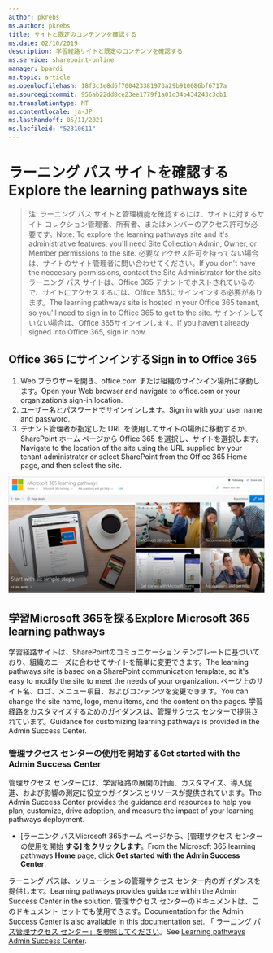 ```yaml
---
author: pkrebs
ms.author: pkrebs
title: サイトと既定のコンテンツを確認する
ms.date: 02/10/2019
description: 学習経路サイトと既定のコンテンツを確認する
ms.service: sharepoint-online
manager: bpardi
ms.topic: article
ms.openlocfilehash: 18f3c1e8d6f700423381973a29b910086bf6717a
ms.sourcegitcommit: 956ab22dd8ce23ee1779f1a01d34b434243c3cb1
ms.translationtype: MT
ms.contentlocale: ja-JP
ms.lasthandoff: 05/11/2021
ms.locfileid: "52310611"
---
```

# <a name="explore-the-learning-pathways-site"></a><span data-ttu-id="8a0ca-103">ラーニング パス サイトを確認する</span><span class="sxs-lookup"><span data-stu-id="8a0ca-103">Explore the learning pathways site</span></span>

> <span data-ttu-id="8a0ca-104">注: ラーニング パス サイトと管理機能を確認するには、サイトに対するサイト コレクション管理者、所有者、またはメンバーのアクセス許可が必要です。</span><span class="sxs-lookup"><span data-stu-id="8a0ca-104">Note: To explore the learning pathways site and it's administrative features, you'll need Site Collection Admin, Owner, or Member permissions to the site.</span></span> <span data-ttu-id="8a0ca-105">必要なアクセス許可を持ってない場合は、サイトのサイト管理者に問い合わせてください。</span><span class="sxs-lookup"><span data-stu-id="8a0ca-105">If you don't have the neccesary permissions, contact the Site Administrator for the site.</span></span> <span data-ttu-id="8a0ca-106">ラーニング パス サイトは、Office 365 テナントでホストされているので、サイトにアクセスするには、Office 365にサインインする必要があります。</span><span class="sxs-lookup"><span data-stu-id="8a0ca-106">The learning pathways site is hosted in your Office 365 tenant, so you'll need to sign in to Office 365 to get to the site.</span></span> <span data-ttu-id="8a0ca-107">サインインしていない場合は、Office 365サインインします。</span><span class="sxs-lookup"><span data-stu-id="8a0ca-107">If you haven’t already signed into Office 365, sign in now.</span></span> 

## <a name="sign-in-to-office-365"></a><span data-ttu-id="8a0ca-108">Office 365 にサインインする</span><span class="sxs-lookup"><span data-stu-id="8a0ca-108">Sign in to Office 365</span></span> 

1.  <span data-ttu-id="8a0ca-109">Web ブラウザーを開き、office.com または組織のサインイン場所に移動します。</span><span class="sxs-lookup"><span data-stu-id="8a0ca-109">Open your Web browser and navigate to office.com or your organization’s sign-in location.</span></span> 
2.  <span data-ttu-id="8a0ca-110">ユーザー名とパスワードでサインインします。</span><span class="sxs-lookup"><span data-stu-id="8a0ca-110">Sign in with your user name and password.</span></span>
3.  <span data-ttu-id="8a0ca-111">テナント管理者が指定した URL を使用してサイトの場所に移動するか、SharePoint ホーム ページから Office 365 を選択し、サイトを選択します。</span><span class="sxs-lookup"><span data-stu-id="8a0ca-111">Navigate to the location of the site using the URL supplied by your tenant administrator or select SharePoint from the Office 365 Home page, and then select the site.</span></span> 

![cg-exploresite.png](media/cg-introducing.png)

## <a name="explore-microsoft-365-learning-pathways"></a><span data-ttu-id="8a0ca-113">学習Microsoft 365を探る</span><span class="sxs-lookup"><span data-stu-id="8a0ca-113">Explore Microsoft 365 learning pathways</span></span>

<span data-ttu-id="8a0ca-114">学習経路サイトは、SharePointのコミュニケーション テンプレートに基づいており、組織のニーズに合わせてサイトを簡単に変更できます。</span><span class="sxs-lookup"><span data-stu-id="8a0ca-114">The learning pathways site is based on a SharePoint communication template, so it's easy to modify the site to meet the needs of your organization.</span></span> <span data-ttu-id="8a0ca-115">ページ上のサイト名、ロゴ、メニュー項目、およびコンテンツを変更できます。</span><span class="sxs-lookup"><span data-stu-id="8a0ca-115">You can change the site name, logo, menu items, and the content on the pages.</span></span> <span data-ttu-id="8a0ca-116">学習経路をカスタマイズするためのガイダンスは、管理サクセス センターで提供されています。</span><span class="sxs-lookup"><span data-stu-id="8a0ca-116">Guidance for customizing learning pathways is provided in the Admin Success Center.</span></span> 

### <a name="get-started-with-the-admin-success-center"></a><span data-ttu-id="8a0ca-117">管理サクセス センターの使用を開始する</span><span class="sxs-lookup"><span data-stu-id="8a0ca-117">Get started with the Admin Success Center</span></span>

<span data-ttu-id="8a0ca-118">管理サクセス センターには、学習経路の展開の計画、カスタマイズ、導入促進、および影響の測定に役立つガイダンスとリソースが提供されています。</span><span class="sxs-lookup"><span data-stu-id="8a0ca-118">The Admin Success Center provides the guidance and resources to help you plan, customize, drive adoption, and measure the impact of your learning pathways deployment.</span></span> 

- <span data-ttu-id="8a0ca-119">[ラーニング パスMicrosoft 365ホーム ページから、[管理サクセス センターの使用を開始 **する] をクリックします**。</span><span class="sxs-lookup"><span data-stu-id="8a0ca-119">From the Microsoft 365 learning pathways **Home** page, click **Get started with the Admin Success Center**.</span></span>

<span data-ttu-id="8a0ca-120">ラーニング パスは、ソリューションの管理サクセス センター内のガイダンスを提供します。</span><span class="sxs-lookup"><span data-stu-id="8a0ca-120">Learning pathways provides guidance within the Admin Success Center in the solution.</span></span> <span data-ttu-id="8a0ca-121">管理サクセス センターのドキュメントは、このドキュメント セットでも使用できます。</span><span class="sxs-lookup"><span data-stu-id="8a0ca-121">Documentation for the Admin Success Center is also available in this documentation set.</span></span> <span data-ttu-id="8a0ca-122">「 [ラーニング パス管理サクセス センター」を参照してください](custom_successcenter.md)。</span><span class="sxs-lookup"><span data-stu-id="8a0ca-122">See [Learning pathways Admin Success Center](custom_successcenter.md).</span></span>